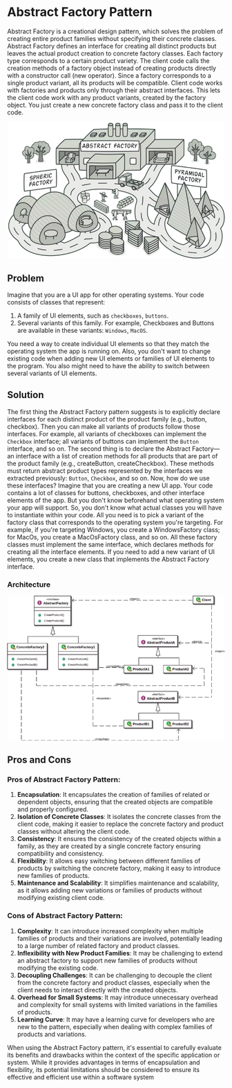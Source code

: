 # Abstract Factory Pattern

Abstract Factory is a creational design pattern, which solves the problem of creating entire product families without specifying their concrete classes.
Abstract Factory defines an interface for creating all distinct products but leaves the actual product creation to concrete factory classes. Each factory type corresponds to a certain product variety.
The client code calls the creation methods of a factory object instead of creating products directly with a constructor call (new operator). Since a factory corresponds to a single product variant, all its products will be compatible.
Client code works with factories and products only through their abstract interfaces. This lets the client code work with any product variants, created by the factory object. You just create a new concrete factory class and pass it to the client code.

![img.png](img.png)
## Problem
Imagine that you are a UI app for other operating systems. Your code consists of classes that represent:
1. A family of UI elements, such as `checkboxes`, `buttons`.
2. Several variants of this family. For example, Checkboxes and Buttons are available in these variants: `Windows`, `MacOS`.

You need a way to create individual UI elements so that they match the operating system the app is running on.
Also, you don't want to change existing code when adding new  UI elements or families of UI elements to the program. You also might need to have the ability to switch between several variants of UI elements.
## Solution
The first thing the Abstract Factory pattern suggests is to explicitly declare interfaces for each distinct product of the product family (e.g., button, checkbox). Then you can make all variants of products follow those interfaces. For example, all variants of checkboxes can implement the `Checkbox` interface; all variants of buttons can implement the `Button` interface, and so on.
The second thing is to declare the Abstract Factory—an interface with a list of creation methods for all products that are part of the product family (e.g., createButton, createCheckbox). These methods must return abstract product types represented by the interfaces we extracted previously: `Button`, `Checkbox`, and so on.
Now, how do we use these interfaces? Imagine that you are creating a new UI app. Your code contains a lot of classes for buttons, checkboxes, and other interface elements of the app. But you don't know beforehand what operating system your app will support. So, you don't know what actual classes you will have to instantiate within your code.
All you need is to pick a variant of the factory class that corresponds to the operating system you're targeting. For example, if you're targeting Windows, you create a WindowsFactory class; for MacOs, you create a MacOsFactory class, and so on. All these factory classes must implement the same interface, which declares methods for creating all the interface elements.
If you need to add a new variant of UI elements, you create a new class that implements the Abstract Factory interface.
### Architecture
![img_1.png](img_1.png)
## Pros and Cons
### Pros of Abstract Factory Pattern:
1. **Encapsulation**: It encapsulates the creation of families of related or dependent objects, ensuring that the created objects are compatible and properly configured.
2. **Isolation of Concrete Classes**: It isolates the concrete classes from the client code, making it easier to replace the concrete factory and product classes without altering the client code.
3. **Consistency**: It ensures the consistency of the created objects within a family, as they are created by a single concrete factory ensuring compatibility and consistency.
4. **Flexibility**: It allows easy switching between different families of products by switching the concrete factory, making it easy to introduce new families of products.
5. **Maintenance and Scalability**: It simplifies maintenance and scalability, as it allows adding new variations or families of products without modifying existing client code.

### Cons of Abstract Factory Pattern:
1. **Complexity**: It can introduce increased complexity when multiple families of products and their variations are involved, potentially leading to a large number of related factory and product classes.
2. **Inflexibility with New Product Families**: It may be challenging to extend an abstract factory to support new families of products without modifying the existing code.
3. **Decoupling Challenges**: It can be challenging to decouple the client from the concrete factory and product classes, especially when the client needs to interact directly with the created objects.
4. **Overhead for Small Systems**: It may introduce unnecessary overhead and complexity for small systems with limited variations in the families of products.
5. **Learning Curve**: It may have a learning curve for developers who are new to the pattern, especially when dealing with complex families of products and variations.

When using the Abstract Factory pattern, it's essential to carefully evaluate its benefits and drawbacks within the context of the specific application or system. While it provides advantages in terms of encapsulation and flexibility, its potential limitations should be considered to ensure its effective and efficient use within a software system

